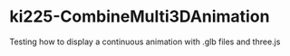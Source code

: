 # ki225-CombineMulti3DAnimation
Testing how to display a continuous animation with .glb files and three.js
